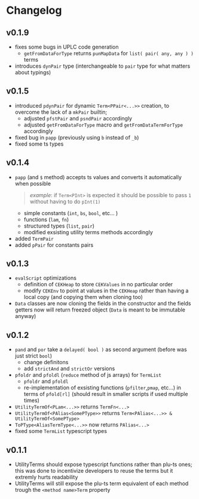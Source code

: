 # Changelog

## v0.1.9

- fixes some bugs in UPLC code generation
    - `getFromDataForType` returns `punMapData` for `list( pair( any, any ) )` terms
- introduces `dynPair` type (interchangeable to `pair` type for what matters about typings)
## v0.1.5

- introduced `pdynPair` for dynamic `Term<PPair<...>>` creation, to overcome the lack of a `mkPair` builtin;
    - adjusted `pfstPair` and `psndPair` accordingly
    - adjusted `getFromDataForType` macro and `getFromDataTermForType` accordingly
- fixed bug in `papp` (previously using `b` instead of `_b`)
- fixed some ts types

## v0.1.4

- `papp` (and `$` method) accepts ts values and converts it automatically when possible
    > _example_: if `Term<PInt>` is expected it should be possible to pass `1` without having to do `pInt(1)`
    - simple constants (`int`, `bs`, `bool`, etc... )
    - functions (`lam`, `fn`)
    - structured types (`list`, `pair`)
    - modified exsisting utility terms methods accordingly
- added `TermPair`
- added `pPair` for constants pairs

## v0.1.3

- `evalScript` optimizations
    - definition of `CEKHeap` to store `CEKValues` in no particular order
    - modify `CEKEnv` to point at values in the `CEKHeap` rather than having a local copy (and copying them when cloning too)
- `Data` classes are now cloning the fields in the constructor and the fields getters now will return freezed object (`Data` is meant to be immutable anyway)


## v0.1.2

- `pand` and `por` take a `delayed( bool )` as second argument (before was just strict `bool`)
    - change definitons
    - add `strictAnd` and `strictOr` versions
- `pfoldr` and `pfoldl` (`reduce` method of js arrays) for `TermList`
    - `pfoldr` and `pfoldl`
    - re-implementation of exsisting functions (`pfilter`,`pmap`, etc...) in terms of `pfold[rl]` (should result in smaller scripts if used multiple times)
- `UtilityTermOf<PLam<...>>` returns `TermFn<...>`
- `UtilityTermOf<PAlias<SomePType>>` returns `Term<PAlias<...>> & UtilityTermOf<SomePType>`
- `ToPType<AliasTermType<...>>` now returns `PAlias<...>`
- fixed some `TermList` typescript types

## v0.1.1

- UtilityTerms should expose typescript functions rather than plu-ts ones; this was done to incentivize developers to reuse the terms but it extremly hurts readability
- UtilityTerms will still expose the plu-ts term equivalent of each method trough the `<method name>Term` property